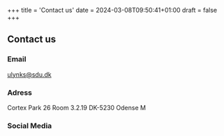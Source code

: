 +++
title = 'Contact us'
date = 2024-03-08T09:50:41+01:00
draft = false
+++

## Contact us

### Email

ulynks@sdu.dk

### Adress

Cortex Park 26
Room 3.2.19
DK-5230 Odense M

### Social Media
